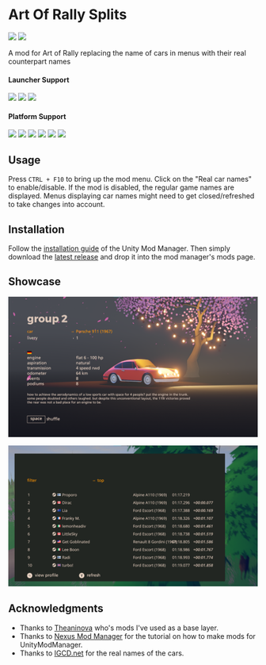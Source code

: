 ﻿# Art Of Rally Splits

[![](https://img.shields.io/github/v/release/MMike17/ArtOfRally_RealCarNames?label=Download)](https://github.com/MMike17/ArtOfRally_RealCarNames/releases/latest)
![](https://img.shields.io/badge/Game%20Version-v1.5.5-blue)

A mod for Art of Rally replacing the name of cars in menus with their real counterpart names

#### Launcher Support

![](https://img.shields.io/badge/Steam-Supprted-green)
![](https://img.shields.io/badge/Epic-Untested-yellow)
![](https://img.shields.io/badge/GOG-Untested-yellow)

#### Platform Support

![](https://img.shields.io/badge/Windows-Supprted-green)
![](https://img.shields.io/badge/Linux-Untested-yellow)
![](https://img.shields.io/badge/OS%2FX-Untested-yellow)
![](https://img.shields.io/badge/PlayStation-Untested-yellow)
![](https://img.shields.io/badge/XBox-Untested-yellow)
![](https://img.shields.io/badge/Switch-Untested-yellow)

## Usage

Press `CTRL + F10` to bring up the mod menu.
Click on the "Real car names" to enable/disable.
If the mod is disabled, the regular game names are displayed.
Menus displaying car names might need to get closed/refreshed to take changes into account.

## Installation

Follow the [installation guide](https://www.nexusmods.com/site/mods/21/) of
the Unity Mod Manager.
Then simply download the [latest release](https://github.com/MMike17/ArtOfRally_RealCarNames/releases/latest)
and drop it into the mod manager's mods page.

## Showcase

![](CarSelection.png)

![](Leaderboard.png)

## Acknowledgments

- Thanks to [Theaninova](https://github.com/Theaninova) who's mods I've used as a base layer.
- Thanks to [Nexus Mod Manager](https://wiki.nexusmods.com/index.php/How_to_create_mod_for_unity_game) for the tutorial on how to make mods for UnityModManager.
- Thanks to [IGCD.net](https://igcd.net/game.php?id=1000013286) for the real names of the cars.